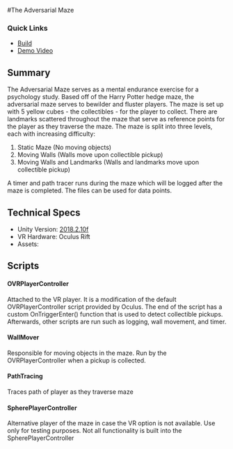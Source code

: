 #The Adversarial Maze

### Quick Links
* [Build](https://drive.google.com/drive/folders/1m8FLfdRvoRlUiGBp4xGgteITzYdHPfdW?usp=sharing)
* [Demo Video]()
## Summary
The Adversarial Maze serves as a mental endurance exercise for a psychology study. Based off of the Harry Potter hedge maze, the adversarial maze serves to bewilder and fluster players. The maze is set up with 5 yellow cubes - the collectibles - for the player to collect. There are landmarks scattered throughout the maze that serve as reference points for the player as they traverse the maze. The maze is split into three levels, each with increasing difficulty:

1. Static Maze (No moving objects)
2. Moving Walls (Walls move upon collectible pickup)
3. Moving Walls and Landmarks (Walls and landmarks move upon collectible pickup)

A timer and path tracer runs during the maze which will be logged after the maze is completed. The files can be used for data points.
## Technical Specs
* Unity Version: [2018.2.10f](https://unity3d.com/get-unity/download/archive)
* VR Hardware: Oculus Rift
* Assets:

## Scripts
#### OVRPlayerController
Attached to the VR player. It is a modification of the default OVRPlayerController script provided by Oculus. The end of the script has a custom OnTriggerEnter() function that is used to detect collectible pickups. Afterwards, other scripts are run such as logging, wall movement, and timer.
#### WallMover
Responsible for moving objects in the maze. Run by the OVRPlayerController when a pickup is collected.
#### PathTracing
Traces path of player as they traverse maze
#### SpherePlayerController
Alternative player of the maze in case the VR option is not available. Use only for testing purposes. Not all functionality is built into the SpherePlayerController
